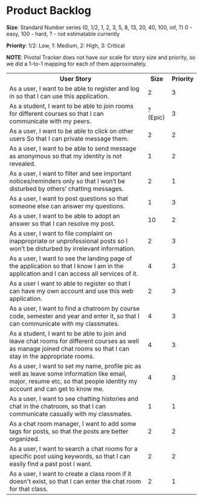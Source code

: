 # Product Backlog
__Size__: Standard Number series (0, 1/2, 1, 2, 3, 5, 8, 13, 20, 40, 100, inf, ?) 0 - easy, 100 - hard, ? - not estimatable currently

__Priority__: 1/2: Low, 1: Medium, 2: High, 3: Critical

__NOTE__: Pivotal Tracker does not have our scale for story size and priority, so we did a 1-to-1 mapping for each of them approximately.
<table>
  <tbody>
    <tr>
      <th>User Story</th>
      <th>Size</th>
      <th>Priority</th>
    </tr>
    <tr>
      <td>As a user, I want to be able to register and log in so that I can use this application.</td>
      <td>2</td>
      <td>3</td>
    </tr>
    <tr>
      <td>As a student, I want to be able to join rooms for different courses so that I can communicate with my peers.</td>
      <td>? (Epic)</td>
      <td>3</td>
    </tr>
    <tr>
      <td>As a user, I want to be able to click on other users So that I can private message them.</td>
      <td>2</td>
      <td>2</td>
    </tr>
    <tr>
      <td>As a user, I want to be able to send message as anonymous so that my identity is not revealed.</td>
      <td>1</td>
      <td>2</td>
    </tr>
    <tr>
      <td>As a user, I want to filter and see important notices/reminders only so that I won’t be disturbed by others’ chatting messages.</td>
      <td>2</td>
      <td>1</td>
    </tr>
    <tr>
      <td>As a user, I want to post questions so that someone else can answer my questions.</td>
      <td>1</td>
      <td>3</td>
    </tr>
    <tr>
      <td>As a user, I want to be able to adopt an answer so that I can resolve my post.</td>
      <td>10</td>
      <td>2</td>
    </tr>
    <tr>
      <td>As a user, I want to file complaint on inappropriate or unprofessional posts so I won’t be disturbed by irrelevant information.   </td>
      <td>2</td>
      <td>3</td>
    </tr>
    <tr>
      <td>As a user, I want to see the landing page of the application so that I know I am in the application and I can access all services of it.</td>
      <td>4</td>
      <td>3</td>
    </tr>
    <tr>
      <td>As a user I want to able to register so that I can have my own account and use this web application.</td>
      <td>2</td>
      <td>3</td>
    </tr>
    <tr>
      <td>As a user, I want to find a chatroom by course code, semester and year and enter it, so that I can communicate with my classmates.</td>
      <td>4</td>
      <td>3</td>
    </tr>
    <tr>
      <td>As a student, I want to be able to join and leave chat rooms for different courses as well as manage joined chat rooms so that I can stay in the appropriate rooms.</td>
      <td>4</td>
      <td>3</td>
    </tr>
    <tr>
      <td>As a user, I want to set my name, profile pic as well as leave some information like email, major, resume etc, so that people identity my account and can get to know me.</td>
      <td>4</td>
      <td>3</td>
    </tr>
    <tr>
      <td>As a user, I want to see chatting histories and chat in the chatroom, so that I can communicate casually with my classmates.</td>
      <td>1</td>
      <td>1</td>
    </tr>
    <tr>
      <td>As a chat room manager, I want to add some tags for posts, so that the posts are better organized.</td>
      <td>2</td>
      <td>2</td>
    </tr>
    <tr>
      <td>As a user, I want to search a chat rooms for a specific post using keywords, so that I can easily find a past post I want.</td>
      <td>2</td>
      <td>2</td>
    </tr>
    <tr>
      <td>As a user, I want to create a class room if it doesn't exist, so that I can enter the chat room for that class.</td>
      <td>2</td>
      <td>1</td>
    </tr>
  </tbody>
</table>

